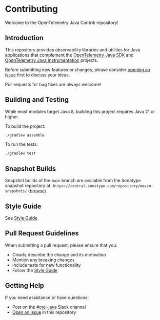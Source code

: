 # Contributing

Welcome to the OpenTelemetry Java Contrib repository!

## Introduction

This repository provides observability libraries and utilities for Java applications that complement
the [OpenTelemetry Java SDK](https://github.com/open-telemetry/opentelemetry-java) and
[OpenTelemetry Java Instrumentation](https://github.com/open-telemetry/opentelemetry-java-instrumentation)
projects.

Before submitting new features or changes, please consider
[opening an issue](https://github.com/open-telemetry/opentelemetry-java-contrib/issues/new) first to
discuss your ideas.

Pull requests for bug fixes are always welcome!

## Building and Testing

While most modules target Java 8, building this project requires Java 21 or higher.

To build the project:

```bash
./gradlew assemble
```

To run the tests:

```bash
./gradlew test
```

## Snapshot Builds

Snapshot builds of the `main` branch are available from the Sonatype snapshot repository at:
`https://central.sonatype.com/repository/maven-snapshots/`
([browse](https://central.sonatype.com/service/rest/repository/browse/maven-snapshots/io/opentelemetry/contrib/)).

## Style Guide

See [Style Guide](docs/style-guide.md).

## Pull Request Guidelines

When submitting a pull request, please ensure that you:

- Clearly describe the change and its motivation
- Mention any breaking changes
- Include tests for new functionality
- Follow the [Style Guide](docs/style-guide.md)

## Getting Help

If you need assistance or have questions:

- Post on the [#otel-java](https://cloud-native.slack.com/archives/C014L2KCTE3) Slack channel
- [Open an issue](https://github.com/open-telemetry/opentelemetry-java-contrib/issues/new/choose) in
  this repository
